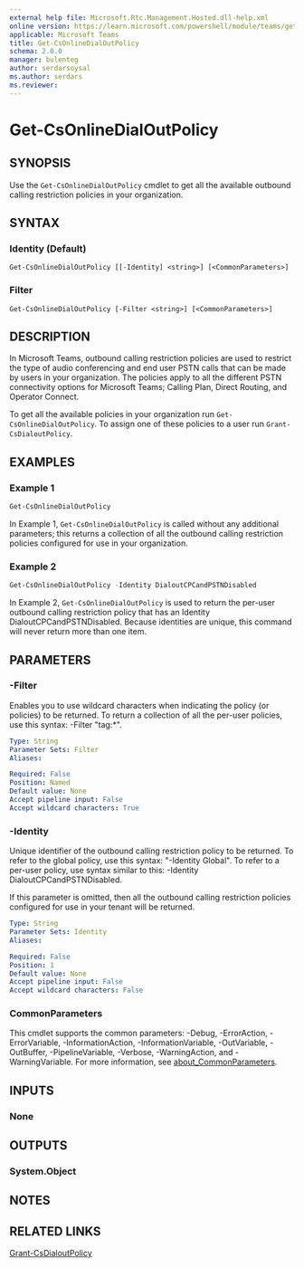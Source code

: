 ```yaml
---
external help file: Microsoft.Rtc.Management.Hosted.dll-help.xml
online version: https://learn.microsoft.com/powershell/module/teams/get-csonlinedialoutpolicy
applicable: Microsoft Teams
title: Get-CsOnlineDialOutPolicy
schema: 2.0.0
manager: bulenteg
author: serdarsoysal
ms.author: serdars
ms.reviewer:
---
```


# Get-CsOnlineDialOutPolicy

## SYNOPSIS
Use the `Get-CsOnlineDialOutPolicy` cmdlet to get all the available outbound calling restriction policies in your organization.

## SYNTAX

### Identity (Default)
```
Get-CsOnlineDialOutPolicy [[-Identity] <string>] [<CommonParameters>]
```

### Filter
```
Get-CsOnlineDialOutPolicy [-Filter <string>] [<CommonParameters>]
```

## DESCRIPTION
In Microsoft Teams, outbound calling restriction policies are used to restrict the type of audio conferencing and end user PSTN calls that can be made by users in your organization. The policies apply to all the different PSTN connectivity options for Microsoft Teams; Calling Plan, Direct Routing, and Operator Connect.

To get all the available policies in your organization run `Get-CsOnlineDialOutPolicy`.
To assign one of these policies to a user run `Grant-CsDialoutPolicy`.

## EXAMPLES

### Example 1
```powershell
Get-CsOnlineDialOutPolicy
```

In Example 1, `Get-CsOnlineDialOutPolicy` is called without any additional parameters; this returns a collection of all the outbound calling restriction policies configured for use in your organization.

### Example 2
```powershell
Get-CsOnlineDialOutPolicy -Identity DialoutCPCandPSTNDisabled
```

In Example 2, `Get-CsOnlineDialOutPolicy` is used to return the per-user outbound calling restriction policy that has an Identity DialoutCPCandPSTNDisabled. Because identities are unique, this command will never return more than one item.

## PARAMETERS

### -Filter
Enables you to use wildcard characters when indicating the policy (or policies) to be returned. To return a collection of all the per-user policies, use this syntax: -Filter "tag:*".

```yaml
Type: String
Parameter Sets: Filter
Aliases:

Required: False
Position: Named
Default value: None
Accept pipeline input: False
Accept wildcard characters: True
```

### -Identity
Unique identifier of the outbound calling restriction policy to be returned. To refer to the global policy, use this syntax: "-Identity Global". To refer to a per-user policy, use syntax similar to this: -Identity DialoutCPCandPSTNDisabled.

If this parameter is omitted, then all the outbound calling restriction policies configured for use in your tenant will be returned.

```yaml
Type: String
Parameter Sets: Identity
Aliases:

Required: False
Position: 1
Default value: None
Accept pipeline input: False
Accept wildcard characters: False
```

### CommonParameters
This cmdlet supports the common parameters: -Debug, -ErrorAction, -ErrorVariable, -InformationAction, -InformationVariable, -OutVariable, -OutBuffer, -PipelineVariable, -Verbose, -WarningAction, and -WarningVariable. For more information, see [about_CommonParameters](https://go.microsoft.com/fwlink/?LinkID=113216).

## INPUTS

### None

## OUTPUTS

### System.Object

## NOTES

## RELATED LINKS
[Grant-CsDialoutPolicy](https://learn.microsoft.com/powershell/module/teams/grant-csdialoutpolicy)
